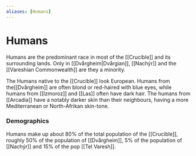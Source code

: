 ```yaml
---
aliases: [Humans]
---
```

# Humans
Humans are the predominant race in most of the [[Crucible]] and its surrounding lands. Only in [[Dvårgheim|Dvårgian]], [[Nachýr]] and the [[Vareshian Commonwealth]] are they a minority.

The Humans native to the [[Crucible]] look European. Humans from the[[Dvårgheim]] are often blond or red-haired with blue eyes, while humans from [[Izmoroz]] and [[Las]] often have dark hair. The humans from [[Arcadia]] have a notably darker skin than their neighbours, having a more Mediterranean or North-Afrikan skin-tone.

### Demographics
Humans make up about 80% of the total population of the [[Crucible]], roughly 50% of the population of [[Dvårgheim]], 5% of the population of [[Nachýr]] and 15% of the pop [[Tel Varesh]].